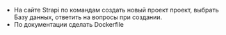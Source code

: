 - На сайте Strapi по командам создать новый проект проект, выбрать Базу данных, ответить на вопросы при создании.
- По документации сделать Dockerfile
